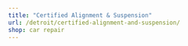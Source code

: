 ```yaml
---
title: "Certified Alignment & Suspension"
url: /detroit/certified-alignment-and-suspension/
shop: car repair
---
```

